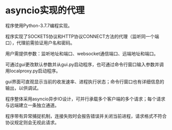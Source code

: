 # asyncio实现的代理
程序使用Python-3.7.7编程实现。

程序实现了SOCKET5协议和HTTP协议CONNECT方法的代理（监听同一个端口），代理前需验证用户名和密码。

用户需提供参数：监听地址和端口、websocket通信端口、远端地址和端口。

可通过gui更改默认参数并从gui.py启动程序，也可通过命令行窗口输入参数并调用localproxy.py启动程序。

gui界面可直观显示当前的收发速率、进程执行状态；命令行窗口也有详细信息的输出，以供调试。

程序整体采用asyncio异步IO设计，可并行承载多个客户端的多个请求；每个请求与远端建立一条独立通道。

程序带有异常捕捉机制，连接失败时会报告错误并关闭当前进程，请求格式不符合协议规定则会无视此请求。

